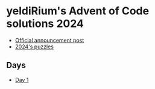 # yeldiRium's Advent of Code solutions 2024

- [Official announcement post](https://adventofcode.com/2024/about)
- [2024's puzzles](https://adventofcode.com/2024)

## Days
- [Day 1](./day1)
